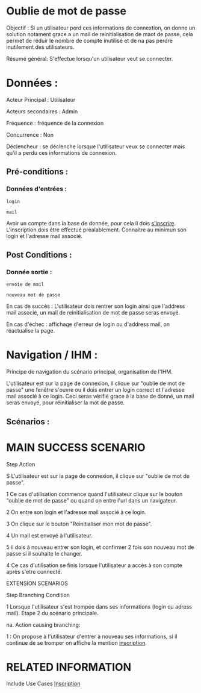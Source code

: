 # Oublie de mot de passe


Objectif :  Si un utilisateur perd ces informations de connextion, on donne un solution notament grace a un mail de reinitialisation de maot de passe, cela permet de réduir le nombre de compte inutilisé et de na pas perdre inutilement des utilisateurs.

Résumé général: S'effectue lorsqu'un utilisateur veut se connecter.

# Données :

Acteur Principal : Utilisateur

Acteurs secondaires : Admin

Fréquence   : fréquence de la connexion

Concurrence : Non

Déclencheur : se déclenche lorsque l'utilisateur veux se connecter mais qu'il a perdu ces informations de connexion.

## Pré-conditions :

### Données d'entrées :
	login

	mail

Avoir un compte dans la base de donnée, pour cela il dois [s'inscrire](/inscription.md).
L'inscription dois être effectué préalablement.
Connaitre au minimun son login et l'adresse mail associé.

## Post Conditions :

### Donnée sortie :
	
	envoie de mail

	nouveau mot de passe

En cas de succès : L'utilisateur dois rentrer son login ainsi que l'address mail associé, un mail de reinitialisation de mot de passe seras envoyé.

En cas d'échec : affichage d'erreur de login ou d'address mail, on réactualise la page.

# Navigation / IHM  :

Principe de navigation du scénario principal, organisation de l'IHM.

L'utilisateur est sur la page de connexion, il clique sur "oublie de mot de passe" une fenêtre s'ouvre ou il dois entrer un login correct et l'adresse mail associé à ce login.
Ceci seras vérifié grace à la base de donné, un mail seras envoyé, pour réinitialiser la mot de passe.

## Scénarios :

# MAIN SUCCESS SCENARIO

Step    Action

S    L'utilisateur est sur la page de connexion, il clique sur "oublie de mot de passe".

1    Ce cas d'utilisation commence quand l'utilisateur clique sur le bouton "oublie de mot de passe" ou quand on entre l'url dans un navigateur.

2    On entre son login et l'adresse mail associé à ce login.

3    On clique sur le bouton "Reinitialiser mon mot de passe".

4	 Un mail est envoyé à l'utilisateur.

5	 il dois à nouveau entrer son login, et confirmer 2 fois son nouveau mot de passe si il souhaite le changer.

4    Ce cas d'utilisation se finis lorsque l'utilisateur a accès à son compte après s'etre connecté.

EXTENSION SCENARIOS

Step    Branching Condition

1	 Lorsque l'utilisateur s'est trompée dans ses informations (login ou adress mail). Etape 2 du scénario principale.

na.  Action causing branching:

1 : On propose à l'utilisateur d'entrer à nouveau ses informations, si il continue de se tromper on affiche la mention [inscription](/inscription.md).


# RELATED INFORMATION

Include Use Cases    [Inscription](/inscription.md)
 
